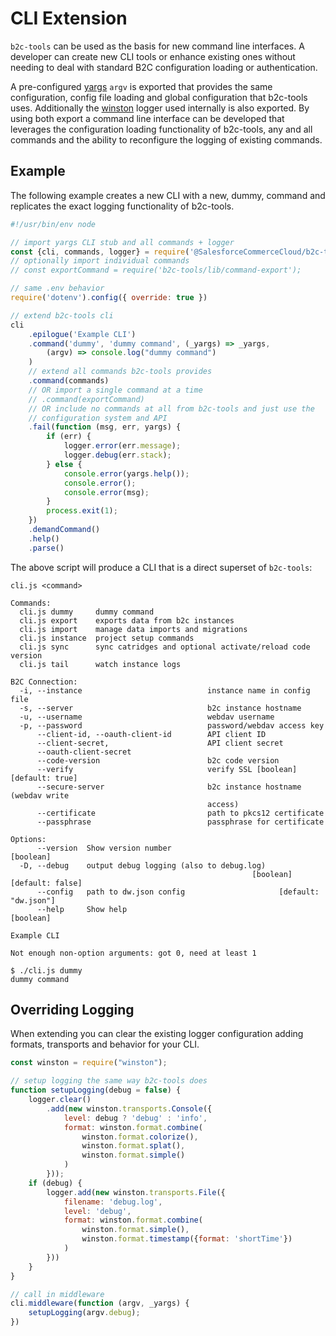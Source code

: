 # CLI Extension

`b2c-tools` can be used as the basis for new command line interfaces. A developer can create
new CLI tools or enhance existing ones without needing to deal with standard B2C configuration
loading or authentication.

A pre-configured [yargs](http://yargs.js.org/) `argv` is exported that provides the same
configuration, config file loading and global configuration that b2c-tools uses. Additionally 
the [winston]() logger used internally is also exported. By using both export a command line
interface can be developed that leverages the configuration loading functionality of b2c-tools,
any and all commands and the ability to reconfigure the logging of existing commands.

## Example

The following example creates a new CLI with a new, dummy, command and replicates the exact
logging functionality of b2c-tools.

```javascript
#!/usr/bin/env node

// import yargs CLI stub and all commands + logger
const {cli, commands, logger} = require('@SalesforceCommerceCloud/b2c-tools');
// optionally import individual commands
// const exportCommand = require('b2c-tools/lib/command-export');

// same .env behavior
require('dotenv').config({ override: true })

// extend b2c-tools cli
cli
    .epilogue('Example CLI')
    .command('dummy', 'dummy command', (_yargs) => _yargs,
        (argv) => console.log("dummy command")
    )
    // extend all commands b2c-tools provides
    .command(commands)
    // OR import a single command at a time
    // .command(exportCommand)
    // OR include no commands at all from b2c-tools and just use the 
    // configuration system and API
    .fail(function (msg, err, yargs) {
        if (err) {
            logger.error(err.message);
            logger.debug(err.stack);
        } else {
            console.error(yargs.help());
            console.error();
            console.error(msg);
        }
        process.exit(1);
    })
    .demandCommand()
    .help()
    .parse()
```

The above script will produce a CLI that is a direct superset of `b2c-tools`:

```
cli.js <command>

Commands:
  cli.js dummy     dummy command
  cli.js export    exports data from b2c instances
  cli.js import    manage data imports and migrations
  cli.js instance  project setup commands
  cli.js sync      sync catridges and optional activate/reload code version
  cli.js tail      watch instance logs

B2C Connection:
  -i, --instance                            instance name in config file
  -s, --server                              b2c instance hostname
  -u, --username                            webdav username
  -p, --password                            password/webdav access key
      --client-id, --oauth-client-id        API client ID
      --client-secret,                      API client secret
      --oauth-client-secret
      --code-version                        b2c code version
      --verify                              verify SSL [boolean] [default: true]
      --secure-server                       b2c instance hostname (webdav write
                                            access)
      --certificate                         path to pkcs12 certificate
      --passphrase                          passphrase for certificate

Options:
      --version  Show version number                                   [boolean]
  -D, --debug    output debug logging (also to debug.log)
                                                      [boolean] [default: false]
      --config   path to dw.json config                     [default: "dw.json"]
      --help     Show help                                             [boolean]

Example CLI

Not enough non-option arguments: got 0, need at least 1
```

```shell
$ ./cli.js dummy
dummy command
```

## Overriding Logging

When extending you can clear the existing logger configuration adding formats, transports and behavior
for your CLI.

```javascript
const winston = require("winston");

// setup logging the same way b2c-tools does
function setupLogging(debug = false) {
    logger.clear()
        .add(new winston.transports.Console({
            level: debug ? 'debug' : 'info',
            format: winston.format.combine(
                winston.format.colorize(),
                winston.format.splat(),
                winston.format.simple()
            )
        }));
    if (debug) {
        logger.add(new winston.transports.File({
            filename: 'debug.log',
            level: 'debug',
            format: winston.format.combine(
                winston.format.simple(),
                winston.format.timestamp({format: 'shortTime'})
            )
        }))
    }
}

// call in middleware
cli.middleware(function (argv, _yargs) {
    setupLogging(argv.debug);
})
```
